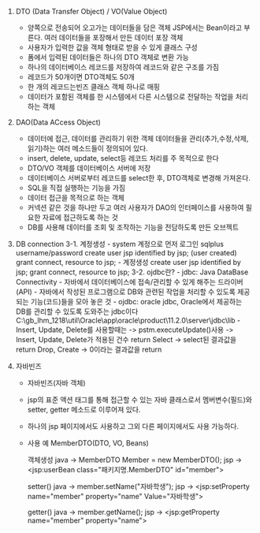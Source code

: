 1. DTO (Data Transfer Object) / VO(Value Object)

   - 양쪽으로 전송되어 오고가는 데이터들을 담은 객체
     JSP에서는 Bean이라고 부른다. 여러 데이터들을 포장해서 만든 데이터 포장 객체
   - 사용자가 입력한 값을 객체 형태로 받을 수 있게 클래스 구성
   - 폼에서 입력된 데이터들은 하나의 DTO 객체로 변환 가능
   - 하나의 데이터베이스 레코드를 저장하여 레코드와 같은 구조를 가짐
   - 레코드가 50개이면 DTO객체도 50개
   - 한 개의 레코드는빈즈 클래스 객체 하나로 매핑
   - 데이터가 포함된 객체를 한 시스템에서 다른 시스템으로 전달하는 작업을 처리하는 객체

2. DAO(Data ACcess Object)

   - 데이터에 접근, 데이터를 관리하기 위한 객체 데이터들을 관리(추가,수정,삭제,읽기)하는 여러 메소드들이 정의되어 있다.
   - insert, delete, update, select등 레코드 처리를 주 목적으로 한다
   - DTO/VO 객체를 데이터베이스 서버에 저장
   - 데이터베이스 서버로부터 레코드를 select한 후, DTO객체로 변경해 가져온다.
   - SQL을 직접 실행하는 기능을 가짐
   - 데이터 접근을 목적으로 하는 객체
   - 커넥션 같은 것을 하나만 두고 여러 사용자가 DAO의 인터페이스를 사용하여 필요한 자료에 접근하도록 하는 것
   - DB를 사용해 데이터를 조회 및 조작하는 기능을 전담하도록 만든 오브젝트

3. DB connection
   3-1. 계정생성 - system 계정으로 먼저 로그인
   sqlplus username/password
   create user jsp identified by jsp; (user created)
   grant connect, resource to jsp; - 계정생성
   create user jsp identified by jsp;
   grant connect, resource to jsp;
   3-2. ojdbc란? - jdbc: Java DataBase Connectivity - 자바에서 데이터베이스에 접속/관리할 수 있게 해주는 드라이버(API) - 자바에서 작성된 프로그램으로 DB와 관련된 작업을 처리할 수 있도록 제공되는 기능(코드)들을 모아 놓은 것 - ojdbc: oracle jdbc, Oracle에서 제공하는 DB를 관리할 수 있도록 도와주는 jdbc이다
   C:\gb_lhm_1218\util\Oracle\app\oracle\product\11.2.0\server\jdbc\lib - Insert, Update, Delete를 사용할때는
   -> pstm.executeUpdate()사용
   -> Insert, Update, Delete가 적용된 건수 return
   Select
   -> select된 결과값을 return
   Drop, Create
   -> 0이라는 결과값을 return

4. 자바빈즈

   - 자바빈즈(자바 객체)
   - jsp의 표준 액션 태그를 통해 접근할 수 있는 자바 클래스로서 멤버변수(필드)와 setter, getter 메소드로 이루어져 있다.
   - 하나의 jsp 페이지에서도 사용하고 그외 다른 페이지에서도 사용 가능하다.
   - 사용 예
     MemberDTO(DTO, VO, Beans)

     객체생성
     java -> MemberDTO Member = new MemberDTO();
     jsp -> <jsp:userBean class="패키지명.MemberDTO" id="member">

     setter()
     java -> member.setName("자바학생");
     jsp -> <jsp:setProperty name="member" property="name" Value="자바학생">

     getter()
     java -> member.getName();
     jsp -> <jsp:getProperty name="member" property="name">
